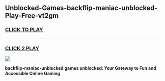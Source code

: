 
## Unblocked-Games-backflip-maniac-unblocked-Play-Free-vt2gm
<h3>
<a href="https://premium76.site?title=backflip-maniac-unblocked&ref=17A">CLICK TO PLAY</a></h3>
<hr>

<h3>
<a href="https://premium76.site?title=backflip-maniac-unblocked&ref=17A">CLICK 2 PLAY</a>
  
</h3>

<a href="https://premium76.site?title=backflip-maniac-unblocked&ref=17A"><img src="https://clearcache.store/games.png"></a>


**backflip-maniac-unblocked games unblocked: Your Gateway to Fun and Accessible Online Gaming**
